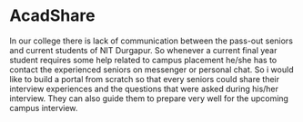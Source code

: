 # AcadShare

 In our college there is lack of communication between the pass-out seniors and  current students of NIT Durgapur. So whenever a current final year student requires some help related to campus placement he/she has to contact the experienced seniors on messenger or personal chat. So i would like to build a portal from scratch so that every seniors could share their interview experiences and the questions that were asked during his/her  interview. They can also guide them to prepare very well for the upcoming campus interview.
